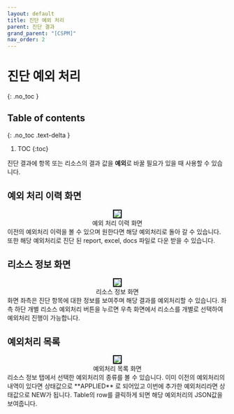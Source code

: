 ```yaml
---
layout: default
title: 진단 예외 처리
parent: 진단 결과
grand_parent: "[CSPM]"
nav_order: 2
---
```


# 진단 예외 처리
{: .no_toc }
<br>

## Table of contents
{: .no_toc .text-delta }

1. TOC
{:toc}

진단 결과에 항목 또는 리소스의 결과 값을 **예외**로 바꿀 필요가 있을 때 사용할 수 있습니다.

## 예외 처리 이력 화면
<center>
    <img 
        src="../../../../assets/images/진단예외처리1.png" 
        style="border: 2px solid black;"
    />
    <figcaption>예외 처리 이력 화면</figcaption>
</center>
이전의 예외처리 이력을 볼 수 있으며 원한다면 해당 예외처리로 돌아 갈 수 있습니다.
또한 해당 예외처리로 진단 된 report, excel, docs 파일로 다운 받을 수 있습니다.

## 리소스 정보 화면
<center>
     <img 
        src="../../../../assets/images/진단예외처리2.png" 
        style="border: 2px solid black;"
    />
    <figcaption>리소스 정보 화면</figcaption>
</center>
화면 좌측은 진단 항목에 대한 정보를 보여주며 해당 결과를 예외처리할 수 있습니다.
좌측 하단 개별 리소스 예외처리 버튼을 누르면 우측 화면에서 리소스를 개별로 선택하여 예외처리 진행이 가능합니다.


## 예외처리 목록
<center>
     <img 
        src="../../../../assets/images/진단예외처리3.png" 
        style="border: 2px solid black;"
    />
    <figcaption>예외처리 목록 화면</figcaption>
</center>
리소스 정보 탭에서 선택한 예외처리의 종류를 볼 수 있습니다.
이미 이전의 예외처리의 내역이 있다면 상태값으로 **APPLIED** 로 되어있고 이번에 추가한 예외처리라면 상태값으로 NEW가 됩니다.
Table의 row를 클릭하게 되면 해당 예외처리의 JSON값을 보여줍니다.